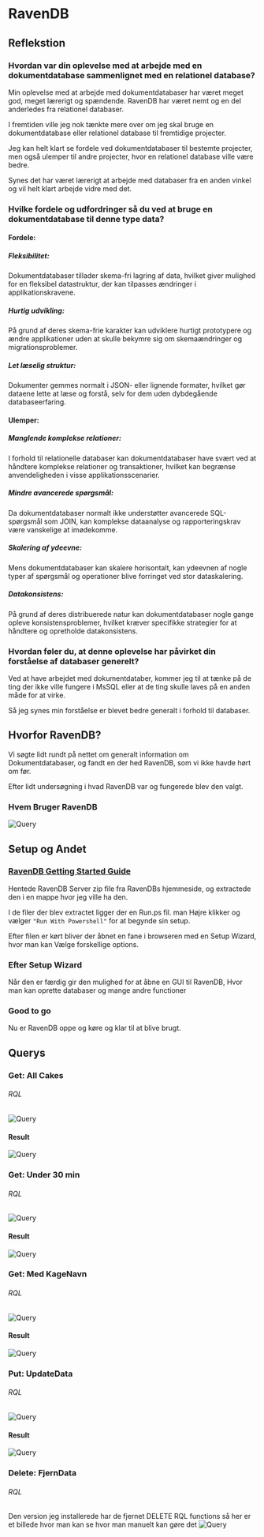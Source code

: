 # RavenDB

## Reflekstion

### Hvordan var din oplevelse med at arbejde med en dokumentdatabase sammenlignet med en relationel database?

Min oplevelse med at arbejde med dokumentdatabaser har været meget god, meget lærerigt og spændende.
RavenDB har været nemt og en del anderledes fra relationel databaser.

I fremtiden ville jeg nok tænkte mere over om jeg skal bruge en dokumentdatabase eller relationel database til fremtidige projecter.

Jeg kan helt klart se fordele ved dokumentdatabaser til bestemte projecter, men også ulemper til andre projecter, hvor en relationel database ville være bedre.

Synes det har været lærerigt at arbejde med databaser fra en anden vinkel og vil helt klart arbejde vidre med det.
### Hvilke fordele og udfordringer så du ved at bruge en dokumentdatabase til denne type data?
#### Fordele:

##### Fleksibilitet: 
Dokumentdatabaser tillader skema-fri lagring af data, hvilket giver mulighed for en fleksibel datastruktur, der kan tilpasses ændringer i applikationskravene.

##### Hurtig udvikling:
På grund af deres skema-frie karakter kan udviklere hurtigt prototypere og ændre applikationer uden at skulle bekymre sig om skemaændringer og migrationsproblemer.

##### Let læselig struktur: 
Dokumenter gemmes normalt i JSON- eller lignende formater, hvilket gør dataene lette at læse og forstå, selv for dem uden dybdegående databaseerfaring.
 

#### Ulemper:

##### Manglende komplekse relationer: 
I forhold til relationelle databaser kan dokumentdatabaser have svært ved at håndtere komplekse relationer og transaktioner, hvilket kan begrænse anvendeligheden i visse applikationsscenarier.

##### Mindre avancerede spørgsmål: 
Da dokumentdatabaser normalt ikke understøtter avancerede SQL-spørgsmål som JOIN, kan komplekse dataanalyse og rapporteringskrav være vanskelige at imødekomme.

##### Skalering af ydeevne: 
Mens dokumentdatabaser kan skalere horisontalt, kan ydeevnen af ​​nogle typer af spørgsmål og operationer blive forringet ved stor dataskalering.

##### Datakonsistens: 
På grund af deres distribuerede natur kan dokumentdatabaser nogle gange opleve konsistensproblemer, hvilket kræver specifikke strategier for at håndtere og opretholde datakonsistens.


### Hvordan føler du, at denne oplevelse har påvirket din forståelse af databaser generelt?

Ved at have arbejdet med dokumentdataber, kommer jeg til at tænke på de ting der ikke ville fungere i MsSQL eller at de ting skulle laves på en anden måde for at virke.

Så jeg synes min forståelse er blevet bedre generalt i forhold til databaser.

## Hvorfor RavenDB?

Vi søgte lidt rundt på nettet om generalt information om Dokumentdatabaser, og fandt en der hed RavenDB, som vi ikke havde hørt om før.

Efter lidt undersøgning i hvad RavenDB var og fungerede blev den valgt.

### Hvem Bruger RavenDB
![Query](/Pictures/UsesRavenDB.png)

## Setup og Andet

### [RavenDB Getting Started Guide](https://ravendb.net/docs/article-page/6.0/csharp/start/getting-started)

Hentede RavenDB Server zip file fra RavenDBs hjemmeside, og extractede den i en mappe hvor jeg ville ha den.

I de filer der blev extractet ligger der en Run.ps fil. man Højre klikker og vælger `"Run With Powershell"` for at begynde sin setup.

Efter filen er kørt bliver der åbnet en fane i browseren med en Setup Wizard, hvor man kan Vælge forskellige options.

### Efter Setup Wizard
Når den er færdig gir den mulighed for at åbne en GUI til RavenDB, Hvor man kan oprette databaser og mange andre functioner

### Good to go
Nu er RavenDB oppe og køre og klar til at blive brugt.


## Querys

### Get: All Cakes
###### RQL
![Query](/Pictures/GetCakes%20Query.png)

#### Result
![Query](/Pictures/GetCakes%20Query%20Result.png)

### Get: Under 30 min
###### RQL
![Query](/Pictures/GetUnder30Time%20Query.png)

#### Result
![Query](/Pictures/GetUnder30Time%20Query%20Result.png)

### Get: Med KageNavn
###### RQL
![Query](/Pictures/GetByName%20Query.png)

#### Result
![Query](/Pictures/GetByName%20Query%20Result.png)

### Put: UpdateData
###### RQL
![Query](/Pictures/Update%20Query.png)

#### Result
![Query](/Pictures/Update%20Query%20Result.png)


### Delete: FjernData
###### RQL
Den version jeg installerede har de fjernet DELETE RQL functions så her er et billede hvor man kan se hvor man manuelt kan gøre det
![Query](/Pictures/Delete%20Pic.png)

